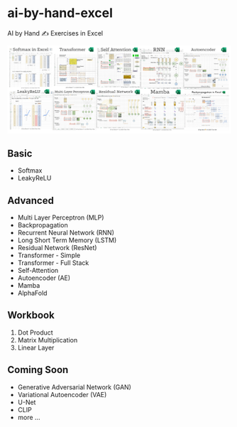 # ai-by-hand-excel

AI by Hand ✍️ Exercises in Excel

![](gallery.png)

## Basic
* Softmax
* LeakyReLU

## Advanced
* Multi Layer Perceptron (MLP)
* Backpropagation
* Recurrent Neural Network (RNN)
* Long Short Term Memory (LSTM)
* Residual Network (ResNet)
* Transformer - Simple
* Transformer - Full Stack
* Self-Attention
* Autoencoder (AE)
* Mamba
* AlphaFold

## Workbook
1. Dot Product
2. Matrix Multiplication
3. Linear Layer

## Coming Soon
* Generative Adversarial Network (GAN)
* Variational Autoencoder (VAE)
* U-Net
* CLIP
* more ...
